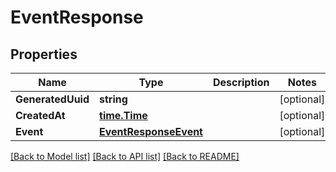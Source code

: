 # EventResponse

## Properties

Name | Type | Description | Notes
------------ | ------------- | ------------- | -------------
**GeneratedUuid** | **string** |  | [optional] 
**CreatedAt** | [**time.Time**](time.Time.md) |  | [optional] 
**Event** | [**EventResponseEvent**](EventResponse_event.md) |  | [optional] 

[[Back to Model list]](../README.md#documentation-for-models) [[Back to API list]](../README.md#documentation-for-api-endpoints) [[Back to README]](../README.md)


